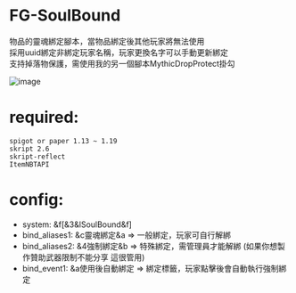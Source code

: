 # FG-SoulBound
物品的靈魂綁定腳本，當物品綁定後其他玩家將無法使用  
採用uuid綁定非綁定玩家名稱，玩家更換名字可以手動更新綁定  
支持掉落物保護，需使用我的另一個腳本MythicDropProtect掛勾  

![image](https://user-images.githubusercontent.com/54828956/226693463-08518507-1676-4319-82c9-bfef0c7b6b4e.png)

# required:
    spigot or paper 1.13 ~ 1.19
    skript 2.6
    skript-reflect
    ItemNBTAPI


# config:
  * system: &f[&3&lSoulBound&f]  
  * bind_aliases1: &c靈魂綁定&a   =>  一般綁定，玩家可自行解綁
  * bind_aliases2: &4強制綁定&b   =>  特殊綁定，需管理員才能解綁 (如果你想製作贊助武器限制不能分享 這很管用)  
  * bind_event1: &a使用後自動綁定  =>  綁定標籤，玩家點擊後會自動執行強制綁定
